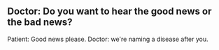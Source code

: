 ## Doctor: Do you want to hear the good news or the bad news?
Patient: Good news please.
Doctor: we're naming a disease after you.
